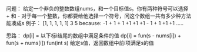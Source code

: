 问题：
    给定一个非负的整数数组nums，和一个目标值s。你有两种符号可以选择 + 和 -
    对于每一个整数，你都要给他选择一个符号，问这个数组一共有多少种方法能凑成s
    例子：
    [1, 1, 1, 1, 1] 3
    5
    because:
    -1 + 1 + 1 +1 +1
    +1 - 1 + 1 +1 +1
    .....


思路：
    dp[i] = 以下标i结尾的数组中满足条件的值
    dp[i] = fun(s - nums[i]) + fun(s + nums[i])
    fun(int s) 给定s值，返回数组中前i项满足s的值

